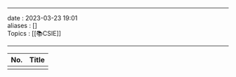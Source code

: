 ___
date : 2023-03-23 19:01<br>
aliases : []<br>
Topics : [[📚CSIE]] 
___

| No. | Title |
| --- | ----- |
|     |       |
